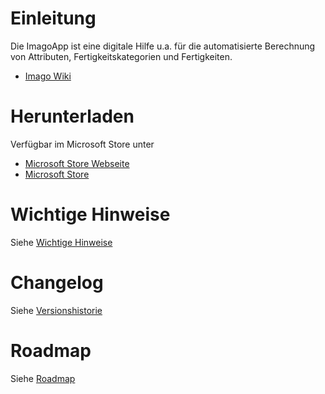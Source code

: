 # Einleitung
Die ImagoApp ist eine digitale Hilfe u.a. für die automatisierte Berechnung von Attributen, Fertigkeitskategorien und Fertigkeiten.  

- [Imago Wiki](http://imago-rp.de/)

# Herunterladen
Verfügbar im Microsoft Store unter
- [Microsoft Store Webseite](https://www.microsoft.com/store/apps/9NVB1XLC33G3)
- [Microsoft Store](ms-windows-store://pdp/?productid=9NVB1XLC33G3)

# Wichtige Hinweise
Siehe [Wichtige Hinweise](https://github.com/christophergoltz/imago-app/wiki/Wichtige-Hinweise)

# Changelog
Siehe [Versionshistorie](https://github.com/christophergoltz/imago-app/blob/develop/CHANGELOG.md)

# Roadmap
Siehe [Roadmap](https://github.com/christophergoltz/imago-app/blob/develop/ROADMAP.md)